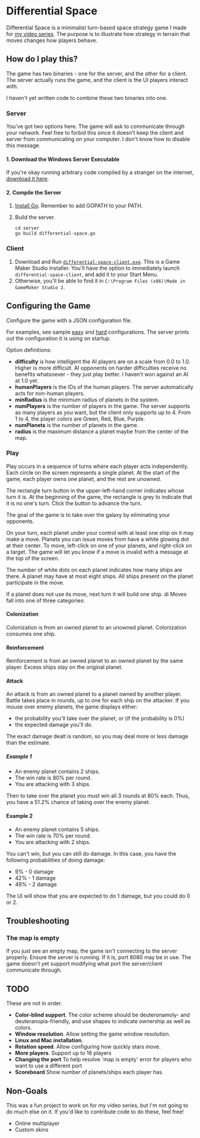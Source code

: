 # Differential Space
Differential Space is a minimalist turn-based space strategy game I made for [my video series](https://www.youtube.com/channel/UC29CSoWw7ASMCTcjzc-7k0w).
The purpose is to illustrate how strategy in terrain that moves changes how players behave.

## How do I play this?
The game has two binaries - one for the server, and the other for a client.
The server actually runs the game, and the client is the UI players interact with.

I haven't yet written code to combine these two binaries into one.

### Server
You've got two options here.
The game will ask to communicate through your network.
Feel free to forbid this since it doesn't keep the client and server from communicating on your computer.
I don't know how to disable this message.

#### 1. Download the Windows Server Executable
If you're okay running arbitrary code compiled by a stranger on the internet, [download it here](bin/differential-space-server.exe).

#### 2. Compile the Server
1. [Install Go](https://golang.org/doc/install). Remember to add GOPATH to your PATH.
1. Build the server.

   ```
   cd server
   go build differential-space.go
   ```

### Client
1. Download and Run [`differential-space-client.exe`](bin/differential-space-client.exe).
This is a Game Maker Studio installer.
You'll have the option to immediately launch `differential-space-client`, and add it to your Start Menu.
1. Otherwise, you'll be able to find it in `C:\Program Files (x86)\Made in GameMaker Studio 2`.

## Configuring the Game
Configure the game with a JSON configuration file.

For examples, see sample [easy](server/easy.json) and [hard](server/hard.json) configurations.
The server prints out the configuration it is using on startup.

Option definitions:
- **difficulty** is how intelligent the AI players are on a scale from 0.0 to 1.0.
Higher is more difficult. 
AI opponents on harder difficulties receive no benefits whatsoever - they just play better.
I haven't won against an AI at 1.0 yet.
- **humanPlayers** is the IDs of the human players.
The server automatically acts for non-human players.
- **minRadius** is the minimum radius of planets in the system.
- **numPlayers** is the number of players in the game.
The server supports as many players as you want, but the client only supports up to 4.
From 1 to 4, the player colors are Green, Red, Blue, Purple.
- **numPlanets** is the number of planets in the game.
- **radius** is the maximum distance a planet maybe from the center of the map.

### Play
Play occurs in a sequence of turns where each player acts independently.
Each circle on the screen represents a single planet.
At the start of the game, each player owns one planet, and the rest are unowned.

The rectangle turn button in the upper-left-hand corner indicates whose turn it is.
At the beginning of the game, the rectangle is grey to indicate that it is no one's turn.
Click the button to advance the turn.

The goal of the game is to take over the galaxy by eliminating your opponents.

On your turn, each planet under your control with at least one ship on it may make a move.
Planets you can issue moves from have a white glowing dot at their center.
To move, left-click on one of your planets, and right-click on a target.
The game will let you know if a move is invalid with a message at the top of the screen.

The number of white dots on each planet indicates how many ships are there.
A planet may have at most eight ships.
All ships present on the planet participate in the move.

If a planet does not use its move, next turn it will build one ship.
di
Moves fall into one of three categories:
#### Colonization
Colonization is from an owned planet to an unowned planet.
Colonization consumes one ship.
#### Reinforcement
Reinforcement is from an owned planet to an owned planet by the same player.
Excess ships stay on the original planet.
#### Attack
An attack is from an owned planet to a planet owned by another player.
Battle takes place in rounds, up to one for each ship on the attacker.
If you mouse over enemy planets, the game displays either:
- the probability you'll take over the planet, or (if the probability is 0%)
- the expected damage you'll do.

The exact damage dealt is random, so you may deal more or less damage than the estimate.

##### Example 1
- An enemy planet contains 2 ships.
- The win rate is 80% per round.
- You are attacking with 3 ships.

Then to take over the planet you must win all 3 rounds at 80% each.
Thus, you have a 51.2% chance of taking over the enemy planet.

#### Example 2
- An enemy planet contains 5 ships.
- The win rate is 70% per round.
- You are attacking with 2 ships.

You can't win, but you can still do damage.
In this case, you have the following probabilities of doing damage:
- 9% - 0 damage
- 42% - 1 damage
- 49% - 2 damage

The UI will show that you are expected to do 1 damage, but you could do 0 or 2.

## Troubleshooting

### The map is empty
If you just see an empty map, the game isn't connecting to the server properly.
Ensure the server is running.
If it is, port 8080 may be in use.
The game doesn't yet support modifying what port the server/client communicate through.

## TODO
These are not in order.

- **Color-blind support**.
The color scheme should be deuteronamoly- and deuteranopia-friendly, and use shapes to indicate ownership as well as colors.
- **Window resolution**.
Allow setting the game window resolution.
- **Linux and Mac installation**.
- **Rotation speed**.
Allow configuring how quickly stars move.
- **More players**.
Support up to 16 players
- **Changing the port**
To help resolve 'map is empty' error for players who want to use a different port
- **Scoreboard**
Show number of planets/ships each player has.

## Non-Goals
This was a fun project to work on for my video series, but I'm not going to do much else on it.
If you'd like to contribute code to do these, feel free!

- Online multiplayer
- Custom skins
